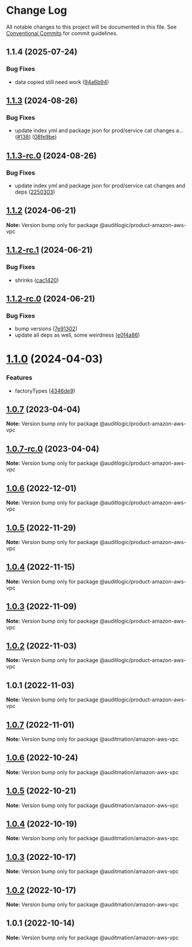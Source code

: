 # Change Log

All notable changes to this project will be documented in this file.
See [Conventional Commits](https://conventionalcommits.org) for commit guidelines.

## 1.1.4 (2025-07-24)


### Bug Fixes

* data copied still need work ([94a6b94](https://github.com/zerobias-org/product/commit/94a6b942fb0516367548599d739529536132755a))





## [1.1.3](https://github.com/auditlogic/product/compare/@auditlogic/product-amazon-aws-vpc@1.1.2...@auditlogic/product-amazon-aws-vpc@1.1.3) (2024-08-26)


### Bug Fixes

* update index yml and package json for prod/service cat changes a… ([#138](https://github.com/auditlogic/product/issues/138)) ([08fe9be](https://github.com/auditlogic/product/commit/08fe9beb1c8457462a19bc69caa02e6212d97e1a))





## [1.1.3-rc.0](https://github.com/auditlogic/product/compare/@auditlogic/product-amazon-aws-vpc@1.1.2...@auditlogic/product-amazon-aws-vpc@1.1.3-rc.0) (2024-08-26)


### Bug Fixes

* update index yml and package json for prod/service cat changes and deps ([2250303](https://github.com/auditlogic/product/commit/225030363a363608240135b7ebed386b28f01e4b))





## [1.1.2](https://github.com/auditlogic/product/compare/@auditlogic/product-amazon-aws-vpc@1.1.2-rc.1...@auditlogic/product-amazon-aws-vpc@1.1.2) (2024-06-21)

**Note:** Version bump only for package @auditlogic/product-amazon-aws-vpc





## [1.1.2-rc.1](https://github.com/auditlogic/product/compare/@auditlogic/product-amazon-aws-vpc@1.1.2-rc.0...@auditlogic/product-amazon-aws-vpc@1.1.2-rc.1) (2024-06-21)


### Bug Fixes

* shrinks ([cac1420](https://github.com/auditlogic/product/commit/cac14200fefcd8183ab69fe89a47bd3f70f563e9))





## [1.1.2-rc.0](https://github.com/auditlogic/product/compare/@auditlogic/product-amazon-aws-vpc@1.1.0...@auditlogic/product-amazon-aws-vpc@1.1.2-rc.0) (2024-06-21)


### Bug Fixes

* bump versions ([7e91302](https://github.com/auditlogic/product/commit/7e913023b8b312150ed7762c32fbbe616be71de5))
* update all deps as well, some weirdness ([e0f4a86](https://github.com/auditlogic/product/commit/e0f4a864714e2d3de6bbf3da014d5312fe53be2f))





# [1.1.0](https://github.com/auditlogic/product/compare/@auditlogic/product-amazon-aws-vpc@1.0.7...@auditlogic/product-amazon-aws-vpc@1.1.0) (2024-04-03)


### Features

* factoryTypes ([4346de9](https://github.com/auditlogic/product/commit/4346de92693aee892fccf725338ffc7b80ab182b))





## [1.0.7](https://github.com/auditlogic/product/compare/@auditlogic/product-amazon-aws-vpc@1.0.6...@auditlogic/product-amazon-aws-vpc@1.0.7) (2023-04-04)

**Note:** Version bump only for package @auditlogic/product-amazon-aws-vpc





## [1.0.7-rc.0](https://github.com/auditlogic/product/compare/@auditlogic/product-amazon-aws-vpc@1.0.6...@auditlogic/product-amazon-aws-vpc@1.0.7-rc.0) (2023-04-04)

**Note:** Version bump only for package @auditlogic/product-amazon-aws-vpc





## [1.0.6](https://github.com/auditlogic/product/compare/@auditlogic/product-amazon-aws-vpc@1.0.5...@auditlogic/product-amazon-aws-vpc@1.0.6) (2022-12-01)

**Note:** Version bump only for package @auditlogic/product-amazon-aws-vpc





## [1.0.5](https://github.com/auditlogic/product/compare/@auditlogic/product-amazon-aws-vpc@1.0.4...@auditlogic/product-amazon-aws-vpc@1.0.5) (2022-11-29)

**Note:** Version bump only for package @auditlogic/product-amazon-aws-vpc





## [1.0.4](https://github.com/auditlogic/product/compare/@auditlogic/product-amazon-aws-vpc@1.0.3...@auditlogic/product-amazon-aws-vpc@1.0.4) (2022-11-15)

**Note:** Version bump only for package @auditlogic/product-amazon-aws-vpc





## [1.0.3](https://github.com/auditlogic/product/compare/@auditlogic/product-amazon-aws-vpc@1.0.2...@auditlogic/product-amazon-aws-vpc@1.0.3) (2022-11-09)

**Note:** Version bump only for package @auditlogic/product-amazon-aws-vpc





## [1.0.2](https://github.com/auditlogic/product/compare/@auditlogic/product-amazon-aws-vpc@1.0.1...@auditlogic/product-amazon-aws-vpc@1.0.2) (2022-11-03)

**Note:** Version bump only for package @auditlogic/product-amazon-aws-vpc





## 1.0.1 (2022-11-03)

**Note:** Version bump only for package @auditlogic/product-amazon-aws-vpc





## [1.0.7](https://github.com/auditmation/store-content/compare/@auditmation/amazon-aws-vpc@1.0.6...@auditmation/amazon-aws-vpc@1.0.7) (2022-11-01)

**Note:** Version bump only for package @auditmation/amazon-aws-vpc





## [1.0.6](https://github.com/auditmation/store-content/compare/@auditmation/amazon-aws-vpc@1.0.5...@auditmation/amazon-aws-vpc@1.0.6) (2022-10-24)

**Note:** Version bump only for package @auditmation/amazon-aws-vpc





## [1.0.5](https://github.com/auditmation/store-content/compare/@auditmation/amazon-aws-vpc@1.0.4...@auditmation/amazon-aws-vpc@1.0.5) (2022-10-21)

**Note:** Version bump only for package @auditmation/amazon-aws-vpc





## [1.0.4](https://github.com/auditmation/store-content/compare/@auditmation/amazon-aws-vpc@1.0.3...@auditmation/amazon-aws-vpc@1.0.4) (2022-10-19)

**Note:** Version bump only for package @auditmation/amazon-aws-vpc





## [1.0.3](https://github.com/auditmation/store-content/compare/@auditmation/amazon-aws-vpc@1.0.2...@auditmation/amazon-aws-vpc@1.0.3) (2022-10-17)

**Note:** Version bump only for package @auditmation/amazon-aws-vpc





## [1.0.2](https://github.com/auditmation/store-content/compare/@auditmation/amazon-aws-vpc@1.0.1...@auditmation/amazon-aws-vpc@1.0.2) (2022-10-17)

**Note:** Version bump only for package @auditmation/amazon-aws-vpc





## 1.0.1 (2022-10-14)

**Note:** Version bump only for package @auditmation/amazon-aws-vpc

